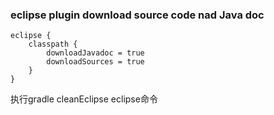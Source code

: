### eclipse plugin download source code nad Java doc

    eclipse {
        classpath {
            downloadJavadoc = true
            downloadSources = true
        }
    }

执行gradle cleanEclipse eclipse命令
